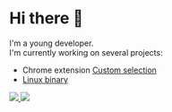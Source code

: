 # Hi there 👋

I'm a young developer. <br/>
I'm currently working on several projects: 
* Chrome extension <a href="https://chrome.google.com/webstore/detail/custom-selection/jhhlpjihbkjhkffkcopcpbdldaokmpjj">Custom selection</a>
* [Linux binary](https://github.com/chrldb/permscan)
<a href="https://github.com/chrldb">
  <img src="https://github-readme-stats.vercel.app/api?username=chrldb&show_icons=true&theme=tokyonight">
</a>
<a href="https://github.com/Pythack">
  <img src="https://github-readme-stats.vercel.app/api/top-langs/?username=chrldb&theme=tokyonight">
</a>
